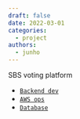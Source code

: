 ```yaml
---
draft: false
date: 2022-03-01
categories:
  - project
authors:
  - junho
---
```


SBS voting platform

* [`Backend dev`](rowem_spring.md)
* [`AWS ops`](rowem_elasticache.md)
* [`Database`](rowem_database.md)